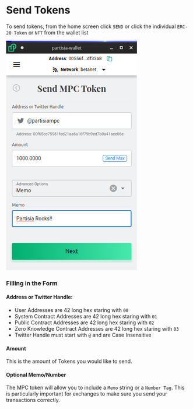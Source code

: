 # Send Tokens

To send tokens, from the home screen click `SEND` or click the individual `ERC-20 Token` or `NFT` from the wallet list

![Send Token](assets/send_token.png)


### Filling in the Form
#### Address or Twitter Handle:
* User Addresses are 42 long hex staring with `00`
* System Contract Addresses are 42 long hex staring with `01`
* Public Contract Addresses are 42 long hex staring with `02`
* Zero Knowledge Contract Addresses are 42 long hex staring with `03`
* Twitter Handle must start with `@` and are Case Insensitive

#### Amount
This is the amount of Tokens you would like to send.

#### Optional Memo/Number
The MPC token will allow you to include a `Memo` string or a `Number Tag`. This is particularly important for exchanges to make sure you send your transactions correctly.

